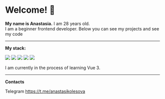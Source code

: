 # Welcome! :wave:

**My name is Anastasia.** I am 28 years old.  
I am a beginner frontend developer.
Below you can see my projects and see my code
___

**My stack:**

<img src="https://img.shields.io/badge/Html-E34F26?style=for-the-badge&logo=HTML5&logoColor=white"/> <img src="https://img.shields.io/badge/CSS3-1572B6?style=for-the-badge&logo=CSS3&logoColor=white"/> <img src="https://img.shields.io/badge/Sass-CC6699?style=for-the-badge&logo=Sass&logoColor=white"/> <img src="https://img.shields.io/badge/JavaScript-F7DF1E?style=for-the-badge&logo=JavaScript&logoColor=white"/> <img src="https://img.shields.io/badge/Figma-F24E1E?style=for-the-badge&logo=Figma&logoColor=white"/>



I am currently in the process of learning Vue 3.

___

**Сontacts**

Telegram https://t.me/anastasikolesova
